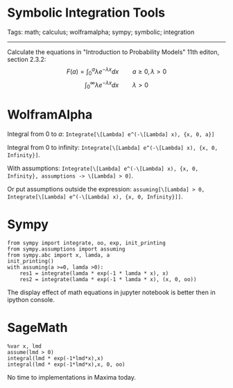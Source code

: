 # Symbolic Integration Tools
Tags: math; calculus; wolframalpha; sympy; symbolic; integration

------

Calculate the equations in "Introduction to Probability Models" 11th editon,
section 2.3.2:
$$ F(a) = \int_0^a \lambda e^{-\lambda x} dx \qquad a \ge 0, \lambda > 0 $$
$$ \int_0^\infty \lambda e^{-\lambda x} dx \qquad \lambda > 0 $$

# WolframAlpha

Integral from 0 to *a*:
`Integrate[\[Lambda] e^(-\[Lambda] x), {x, 0, a}]`

Integral from 0 to infinity:
`Integrate[\[Lambda] e^(-\[Lambda] x), {x, 0, Infinity}]`.

With assumptions:
`Integrate[\[Lambda] e^(-\[Lambda] x), {x, 0, Infinity}, assumptions -> \[Lambda] > 0]`.

Or put assumptions outside the expression:
`assuming[\[Lambda] > 0, Integrate[\[Lambda] e^(-\[Lambda] x), {x, 0, Infinity}]]`.

# Sympy

```
from sympy import integrate, oo, exp, init_printing
from sympy.assumptions import assuming
from sympy.abc import x, lamda, a
init_printing()
with assuming(a >=0, lamda >0):
    res1 = integrate(lamda * exp(-1 * lamda * x), x)
    res2 = integrate(lamda * exp(-1 * lamda * x), (x, 0, oo))
```

The display effect of math equations in jupyter notebook is better then
in ipython console.

# SageMath
```
%var x, lmd
assume(lmd > 0)
integral(lmd * exp(-1*lmd*x),x)
integral(lmd * exp(-1*lmd*x),x, 0, oo)
```

No time to implementations in Maxima today.
